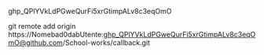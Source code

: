 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


git remote add origin https://Nomebad0dabUtente: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@github.com/School-works/callback.git